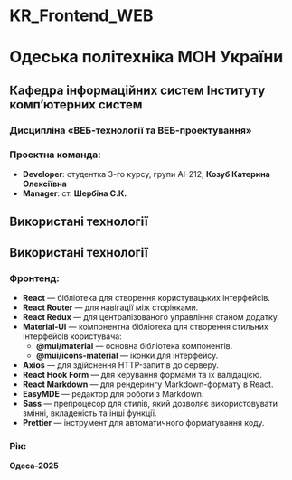 # KR_Frontend_WEB

# Одеська політехніка МОН України
## Кафедра інформаційних систем Інституту комп’ютерних систем
### Дисципліна «ВЕБ-технології та ВЕБ-проектування»

### Проєктна команда:
- **Developer**: студентка 3-го курсу, групи АІ-212, **Козуб Катерина Олексіївна**
- **Manager**: ст. **Шербіна С.К.**


## Використані технології

## Використані технології

### Фронтенд:
- **React** — бібліотека для створення користувацьких інтерфейсів.
- **React Router** — для навігації між сторінками.
- **React Redux** — для централізованого управління станом додатку.
- **Material-UI** — компонентна бібліотека для створення стильних інтерфейсів користувача:
  - **@mui/material** — основна бібліотека компонентів.
  - **@mui/icons-material** — іконки для інтерфейсу.
- **Axios** — для здійснення HTTP-запитів до серверу.
- **React Hook Form** — для керування формами та їх валідацією.
- **React Markdown** — для рендерингу Markdown-формату в React.
- **EasyMDE** — редактор для роботи з Markdown.
- **Sass** — препроцесор для стилів, який дозволяє використовувати змінні, вкладеність та інші функції.
- **Prettier** — інструмент для автоматичного форматування коду.




### Рік:
**Одеса-2025**
